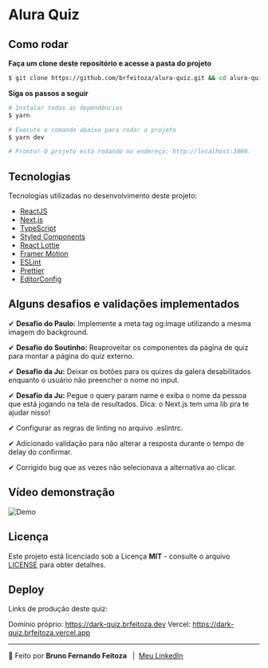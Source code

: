 # Alura Quiz

## Como rodar

**Faça um clone deste repositório e acesse a pasta do projeto**

```bash
$ git clone https://github.com/brfeitoza/alura-quiz.git && cd alura-quiz
```

**Siga os passos a seguir**

```bash
# Instalar todas as dependências
$ yarn

# Execute o comando abaixo para rodar o projeto
$ yarn dev

# Pronto! O projeto está rodando no endereço: http://localhost:3000.
```
## Tecnologias

Tecnologias utilizadas no desenvolvimento deste projeto:

- [ReactJS](https://pt-br.reactjs.org/)
- [Next.js](https://nextjs.org/)
- [TypeScript](https://www.typescriptlang.org/)
- [Styled Components](https://styled-components.com/)
- [React Lottie](https://www.npmjs.com/package/react-lottie)
- [Framer Motion](https://www.framer.com/motion/)
- [ESLint](https://eslint.org/)
- [Prettier](https://prettier.io/)
- [EditorConfig](https://editorconfig.org/)

## Alguns desafios e validações implementados
✔ **Desafio do Paulo:** Implemente a meta tag og:image utilizando a mesma imagem do background.

✔ **Desafio do Soutinho:**  Reaproveitar os componentes da página de quiz para montar a página do quiz externo.

✔ **Desafio da Ju:** Deixar os botões para os quizes da galera desabilitados enquanto o usuário não preencher o nome no input.

✔ **Desafio da Ju:** Pegue o query param name e exiba o nome da pessoa que está jogando na tela de resultados. Dica: o Next.js tem uma lib pra te ajudar nisso!

✔ Configurar as regras de linting no arquivo .eslintrc.

✔ Adicionado validação para não alterar a resposta durante o tempo de delay do confirmar.

✔ Corrigido bug que as vezes não selecionava a alternativa ao clicar.

## Vídeo demonstração

![Demo](./.github/img/demo.gif)

## Licença

Este projeto está licenciado sob a Licença **MIT** - consulte o arquivo [LICENSE](LICENSE) para obter detalhes.

## Deploy
Links de produção deste quiz:

Domínio próprio: https://dark-quiz.brfeitoza.dev 
Vercel: https://dark-quiz.brfeitoza.vercel.app

---

🚀 Feito por **Bruno Fernando Feitoza** &nbsp; | &nbsp;[Meu LinkedIn](https://www.linkedin.com/in/brfeitoza/)
